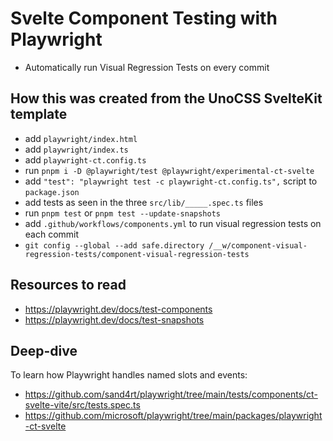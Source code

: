 # Svelte Component Testing with Playwright

- Automatically run Visual Regression Tests on every commit

## How this was created from the UnoCSS SvelteKit template

- add `playwright/index.html`
- add `playwright/index.ts`
- add `playwright-ct.config.ts`
- run `pnpm i -D @playwright/test @playwright/experimental-ct-svelte`
- add `"test": "playwright test -c playwright-ct.config.ts",` script to `package.json`
- add tests as seen in the three `src/lib/_____.spec.ts` files
- run `pnpm test` or `pnpm test --update-snapshots`
- add `.github/workflows/components.yml` to run visual regression tests on each commit 
- `git config --global --add safe.directory /__w/component-visual-regression-tests/component-visual-regression-tests`

## Resources to read

- https://playwright.dev/docs/test-components
- https://playwright.dev/docs/test-snapshots

## Deep-dive

To learn how Playwright handles named slots and events: 
- https://github.com/sand4rt/playwright/tree/main/tests/components/ct-svelte-vite/src/tests.spec.ts
- https://github.com/microsoft/playwright/tree/main/packages/playwright-ct-svelte